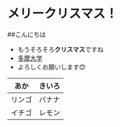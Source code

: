 # メリークリスマス！
##こんにちは
* もうそろそろ**クリスマス**ですね
* [多摩大学](http://www.tama.ac.jp/)
* よろしくお願いします:blush:

あか | きいろ
---- | ----
リンゴ | バナナ
イチゴ| レモン
